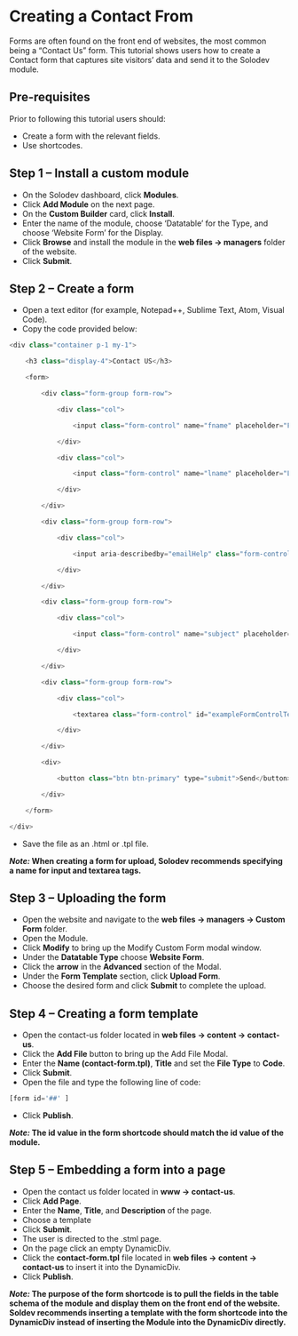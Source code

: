 # Creating a Contact From

Forms are often found on the front end of websites, the most common being a “Contact Us” form. This tutorial shows users how to create a Contact form that captures site visitors’ data and send it to the Solodev module.  

## Pre-requisites

Prior to following this tutorial users should: 

* Create a form with the relevant fields.
* Use shortcodes. 

## Step 1 – Install a custom module 

* On the Solodev dashboard, click **Modules**.
* Click **Add Module** on the next page. 
* On the **Custom Builder** card, click **Install**. 
* Enter the name of the module, choose ‘Datatable’ for the Type, and choose ‘Website Form’ for the Display.
* Click **Browse** and install the module in the **web files -> managers** folder of the website. 
* Click **Submit**.

## Step 2 – Create a form

* Open a text editor (for example, Notepad++, Sublime Text, Atom, Visual Code). 
* Copy the code provided below: 
```js
<div class="container p-1 my-1">

    <h3 class="display-4">Contact US</h3>

    <form>

        <div class="form-group form-row">

            <div class="col">

                <input class="form-control" name="fname" placeholder="First Name" type="text"/>

            </div>

            <div class="col">

                <input class="form-control" name="lname" placeholder="Last Name" type="text"/>

            </div>

        </div>

        <div class="form-group form-row">

            <div class="col">

                <input aria-describedby="emailHelp" class="form-control" name="email" id="exampleInputEmail1" placeholder="Enter email here" type="email" />

            </div>

        </div>

        <div class="form-group form-row">

            <div class="col">

                <input class="form-control" name="subject" placeholder="Enter subject here. . ." type="text" />

            </div>

        </div>

        <div class="form-group form-row">

            <div class="col">

                <textarea class="form-control" id="exampleFormControlTextarea1" name="comments" placeholder="Comments" rows="4"></textarea>

            </div>

        </div>

        <div>

            <button class="btn btn-primary" type="submit">Send</button>

        </div>

    </form>

</div>
```
* Save the file as an .html or .tpl file. 

***Note:* When creating a form for upload, Solodev recommends specifying a name for input and textarea tags.** 

## Step 3 – Uploading the form 

* Open the website and navigate to the **web files -> managers -> Custom Form** folder. 
* Open the Module.
* Click **Modify** to bring up the Modify Custom Form modal window. 
* Under the **Datatable Type** choose **Website Form**.
* Click the **arrow** in the **Advanced** section of the Modal.
* Under the **Form Template** section, click **Upload Form**. 
* Choose the desired form and click **Submit** to complete the upload. 

## Step 4 – Creating a form template

* Open the contact-us folder located in **web files -> content -> contact-us**. 
* Click the **Add File** button to bring up the Add File Modal.
* Enter the **Name (contact-form.tpl)**, **Title** and set the **File Type** to **Code**. 
* Click **Submit**. 
* Open the file and type the following line of code: 
```js
[form id='##' ]
```
* Click **Publish**. 

***Note:* The id value in the form shortcode should match the id value of the module.** 

## Step 5 – Embedding a form into a page 

* Open the contact us folder located in **www -> contact-us**.
* Click **Add Page**. 
* Enter the **Name**, **Title**, and **Description** of the page.
* Choose a template
* Click **Submit**. 
* The user is directed to the .stml page. 
* On the page click an empty DynamicDiv. 
* Click the **contact-form.tpl** file located in **web files -> content -> contact-us** to insert it into the DynamicDiv.
* Click **Publish**. 

***Note:* The purpose of the form shortcode is to pull the fields in the table schema of the module and display them on the front end of the website. Soldev recommends inserting a template with the form shortcode into the DynamicDiv instead of inserting the Module into the DynamicDiv directly.**  